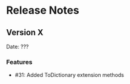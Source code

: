# Release Notes

## Version X

Date: ???

### Features

- #31: Added ToDictionary extension methods



